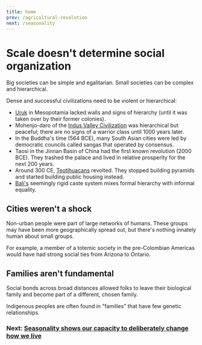 ```yaml
---
title: home
prev: /agricultural-revolution
next: /seasonality
---
```


# Scale doesn't determine social organization

Big societies can be simple and egalitarian.
Small societies can be complex and hierarchical.

Dense and successful civilizations need to be violent or hierarchical:

- [Uruk](/uruk) in Mesopotamia lacked walls and signs of hierarchy (until it was taken over by their former colonies).
- Mohenjo-daro of the [Indus Valley Civilization](/indus-valley) was hierarchical but peaceful; there are no signs of a warrior class until 1000 years later.
- In the Buddha's time (564 BCE), many South Asian cities were led by democratic councils called sangas that operated by consensus.
- Taosi in the Jinnan Basin of China had the first known revolution (2000 BCE). They trashed the palace and lived in relative prosperity for the next 200 years.
- Around 300 CE, [Teotihuacans](/teotihuacan) revolted. They stopped building pyramids and started building public housing instead.
- [Bali's](/bali) seemingly rigid caste system mixes formal hierarchy with informal equality.

## Cities weren't a shock

Non-urban people were part of large networks of humans.
These groups may have been more geographically spread out, but there's nothing innately human about small groups.

For example, a member of a totemic society in the pre-Colombian Americas would have had strong social ties from Arizona to Ontario.

## Families aren't fundamental

Social bonds across broad distances allowed folks to leave their biological family and become part of a different, chosen family.

Indigenous peoples are often found in "families" that have few genetic relationships.

### Next: [Seasonality shows our capacity to deliberately change how we live](/seasonality)

